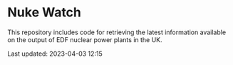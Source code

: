 # Nuke Watch

This repository includes code for retrieving the latest information available on the output of EDF nuclear power plants in the UK.

Last updated: 2023-04-03 12:15